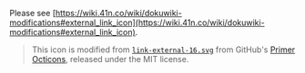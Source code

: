 Please see [https://wiki.41n.co/wiki/dokuwiki-modifications#external_link_icon](https://wiki.41n.co/wiki/dokuwiki-modifications#external_link_icon).

> This icon is modified from [`link-external-16.svg`](https://github.com/primer/octicons/blob/main/icons/link-external-16.svg) from GitHub's [Primer Octicons](https://github.com/primer/octicons), released under the MIT license. 
